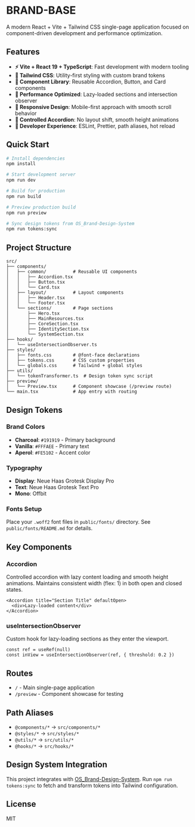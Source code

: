 # BRAND-BASE

A modern React + Vite + Tailwind CSS single-page application focused on component-driven development and performance optimization.

## Features

- **⚡ Vite + React 19 + TypeScript**: Fast development with modern tooling
- **🎨 Tailwind CSS**: Utility-first styling with custom brand tokens
- **🧩 Component Library**: Reusable Accordion, Button, and Card components
- **🚀 Performance Optimized**: Lazy-loaded sections and intersection observer
- **📱 Responsive Design**: Mobile-first approach with smooth scroll behavior
- **🎯 Controlled Accordion**: No layout shift, smooth height animations
- **🔧 Developer Experience**: ESLint, Prettier, path aliases, hot reload

## Quick Start

```bash
# Install dependencies
npm install

# Start development server
npm run dev

# Build for production
npm run build

# Preview production build
npm run preview

# Sync design tokens from OS_Brand-Design-System
npm run tokens:sync
```

## Project Structure

```
src/
├── components/
│   ├── common/          # Reusable UI components
│   │   ├── Accordion.tsx
│   │   ├── Button.tsx
│   │   └── Card.tsx
│   ├── layout/          # Layout components
│   │   ├── Header.tsx
│   │   └── Footer.tsx
│   └── sections/        # Page sections
│       ├── Hero.tsx
│       ├── MainResources.tsx
│       ├── CoreSection.tsx
│       ├── IdentitySection.tsx
│       └── SystemSection.tsx
├── hooks/
│   └── useIntersectionObserver.ts
├── styles/
│   ├── fonts.css        # @font-face declarations
│   ├── tokens.css       # CSS custom properties
│   └── globals.css      # Tailwind + global styles
├── utils/
│   └── tokenTransformer.ts  # Design token sync script
├── preview/
│   └── Preview.tsx      # Component showcase (/preview route)
└── main.tsx             # App entry with routing
```

## Design Tokens

### Brand Colors
- **Charcoal**: `#191919` - Primary background
- **Vanilla**: `#FFFAEE` - Primary text
- **Aperol**: `#FE5102` - Accent color

### Typography
- **Display**: Neue Haas Grotesk Display Pro
- **Text**: Neue Haas Grotesk Text Pro
- **Mono**: Offbit

### Fonts Setup
Place your `.woff2` font files in `public/fonts/` directory. See `public/fonts/README.md` for details.

## Key Components

### Accordion
Controlled accordion with lazy content loading and smooth height animations. Maintains consistent width (flex: 1) in both open and closed states.

```tsx
<Accordion title="Section Title" defaultOpen>
  <div>Lazy-loaded content</div>
</Accordion>
```

### useIntersectionObserver
Custom hook for lazy-loading sections as they enter the viewport.

```tsx
const ref = useRef(null)
const inView = useIntersectionObserver(ref, { threshold: 0.2 })
```

## Routes

- `/` - Main single-page application
- `/preview` - Component showcase for testing

## Path Aliases

- `@components/*` → `src/components/*`
- `@styles/*` → `src/styles/*`
- `@utils/*` → `src/utils/*`
- `@hooks/*` → `src/hooks/*`

## Design System Integration

This project integrates with [OS_Brand-Design-System](https://github.com/opensesh/OS_Brand-Design-System). Run `npm run tokens:sync` to fetch and transform tokens into Tailwind configuration.

## License

MIT